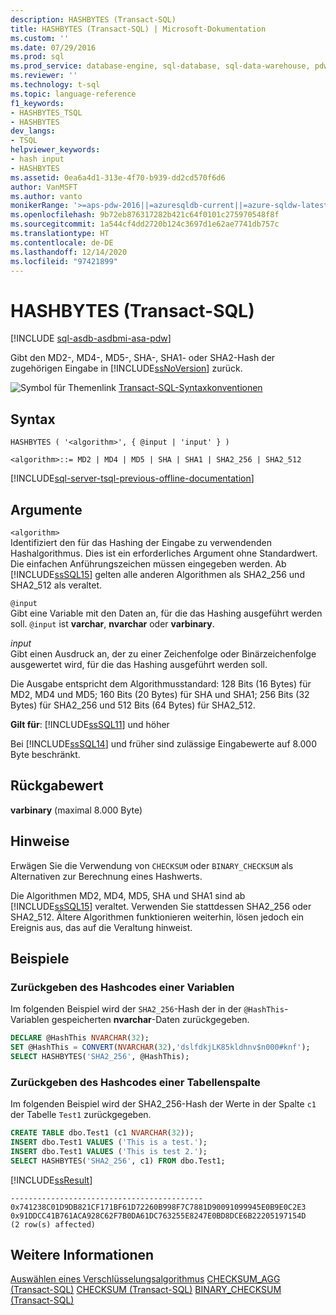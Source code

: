 ```yaml
---
description: HASHBYTES (Transact-SQL)
title: HASHBYTES (Transact-SQL) | Microsoft-Dokumentation
ms.custom: ''
ms.date: 07/29/2016
ms.prod: sql
ms.prod_service: database-engine, sql-database, sql-data-warehouse, pdw
ms.reviewer: ''
ms.technology: t-sql
ms.topic: language-reference
f1_keywords:
- HASHBYTES_TSQL
- HASHBYTES
dev_langs:
- TSQL
helpviewer_keywords:
- hash input
- HASHBYTES
ms.assetid: 0ea6a4d1-313e-4f70-b939-dd2cd570f6d6
author: VanMSFT
ms.author: vanto
monikerRange: '>=aps-pdw-2016||=azuresqldb-current||=azure-sqldw-latest||>=sql-server-2016||>=sql-server-linux-2017||=azuresqldb-mi-current'
ms.openlocfilehash: 9b72eb876317282b421c64f0101c275970548f8f
ms.sourcegitcommit: 1a544cf4dd2720b124c3697d1e62ae7741db757c
ms.translationtype: HT
ms.contentlocale: de-DE
ms.lasthandoff: 12/14/2020
ms.locfileid: "97421899"
---
```

# <a name="hashbytes-transact-sql"></a>HASHBYTES (Transact-SQL)

[!INCLUDE [sql-asdb-asdbmi-asa-pdw](../../includes/applies-to-version/sql-asdb-asdbmi-asa-pdw.md)]

  Gibt den MD2-, MD4-, MD5-, SHA-, SHA1- oder SHA2-Hash der zugehörigen Eingabe in [!INCLUDE[ssNoVersion](../../includes/ssnoversion-md.md)] zurück.  
  
 ![Symbol für Themenlink](../../database-engine/configure-windows/media/topic-link.gif "Symbol für Themenlink") [Transact-SQL-Syntaxkonventionen](../../t-sql/language-elements/transact-sql-syntax-conventions-transact-sql.md)  
  
## <a name="syntax"></a>Syntax  
  
```syntaxsql
HASHBYTES ( '<algorithm>', { @input | 'input' } )  
  
<algorithm>::= MD2 | MD4 | MD5 | SHA | SHA1 | SHA2_256 | SHA2_512   
```  
  
[!INCLUDE[sql-server-tsql-previous-offline-documentation](../../includes/sql-server-tsql-previous-offline-documentation.md)]

## <a name="arguments"></a>Argumente

`<algorithm>`  
Identifiziert den für das Hashing der Eingabe zu verwendenden Hashalgorithmus. Dies ist ein erforderliches Argument ohne Standardwert. Die einfachen Anführungszeichen müssen eingegeben werden. Ab [!INCLUDE[ssSQL15](../../includes/sssql15-md.md)] gelten alle anderen Algorithmen als SHA2_256 und SHA2_512 als veraltet.  
  
`@input`  
Gibt eine Variable mit den Daten an, für die das Hashing ausgeführt werden soll. `@input` ist **varchar**, **nvarchar** oder **varbinary**.  
  
*input*  
Gibt einen Ausdruck an, der zu einer Zeichenfolge oder Binärzeichenfolge ausgewertet wird, für die das Hashing ausgeführt werden soll.  
  
 Die Ausgabe entspricht dem Algorithmusstandard: 128 Bits (16 Bytes) für MD2, MD4 und MD5; 160 Bits (20 Bytes) für SHA und SHA1; 256 Bits (32 Bytes) für SHA2_256 und 512 Bits (64 Bytes) für SHA2_512.  
  
**Gilt für**: [!INCLUDE[ssSQL11](../../includes/sssql11-md.md)] und höher
  
 Bei [!INCLUDE[ssSQL14](../../includes/sssql14-md.md)] und früher sind zulässige Eingabewerte auf 8.000 Byte beschränkt.  
  
## <a name="return-value"></a>Rückgabewert  
 **varbinary** (maximal 8.000 Byte)  

## <a name="remarks"></a>Hinweise  
Erwägen Sie die Verwendung von `CHECKSUM` oder `BINARY_CHECKSUM` als Alternativen zur Berechnung eines Hashwerts.

Die Algorithmen MD2, MD4, MD5, SHA und SHA1 sind ab [!INCLUDE[ssSQL15](../../includes/sssql15-md.md)] veraltet. Verwenden Sie stattdessen SHA2_256 oder SHA2_512. Ältere Algorithmen funktionieren weiterhin, lösen jedoch ein Ereignis aus, das auf die Veraltung hinweist.

## <a name="examples"></a>Beispiele  
### <a name="return-the-hash-of-a-variable"></a>Zurückgeben des Hashcodes einer Variablen  
 Im folgenden Beispiel wird der `SHA2_256`-Hash der in der `@HashThis`-Variablen gespeicherten **nvarchar**-Daten zurückgegeben.  
  
```sql  
DECLARE @HashThis NVARCHAR(32);  
SET @HashThis = CONVERT(NVARCHAR(32),'dslfdkjLK85kldhnv$n000#knf');  
SELECT HASHBYTES('SHA2_256', @HashThis);  
```  
  
### <a name="return-the-hash-of-a-table-column"></a>Zurückgeben des Hashcodes einer Tabellenspalte  
 Im folgenden Beispiel wird der SHA2_256-Hash der Werte in der Spalte `c1` der Tabelle `Test1` zurückgegeben.  
  
```sql  
CREATE TABLE dbo.Test1 (c1 NVARCHAR(32));  
INSERT dbo.Test1 VALUES ('This is a test.');  
INSERT dbo.Test1 VALUES ('This is test 2.');  
SELECT HASHBYTES('SHA2_256', c1) FROM dbo.Test1;  
```  
  
 [!INCLUDE[ssResult](../../includes/ssresult-md.md)]  
  
```  
-------------------------------------------  
0x741238C01D9DB821CF171BF61D72260B998F7C7881D90091099945E0B9E0C2E3 
0x91DDCC41B761ACA928C62F7B0DA61DC763255E8247E0BD8DCE6B22205197154D  
(2 row(s) affected)  
```  
  
## <a name="see-also"></a>Weitere Informationen  
[Auswählen eines Verschlüsselungsalgorithmus](../../relational-databases/security/encryption/choose-an-encryption-algorithm.md)
[CHECKSUM_AGG &#40;Transact-SQL&#41;](../../t-sql/functions/checksum-agg-transact-sql.md)
[CHECKSUM &#40;Transact-SQL&#41;](../../t-sql/functions/checksum-transact-sql.md)
[BINARY_CHECKSUM  &#40;Transact-SQL&#41;](../../t-sql/functions/binary-checksum-transact-sql.md)
